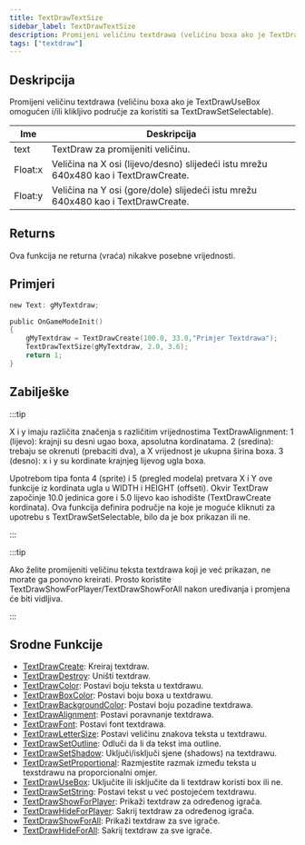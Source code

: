 ```yaml
---
title: TextDrawTextSize
sidebar_label: TextDrawTextSize
description: Promijeni veličinu textdrawa (veličinu boxa ako je TextDrawUseBox omogućen i/ili klikljivo područje za koristiti sa TextDrawSetSelectable).
tags: ["textdraw"]
---
```


## Deskripcija

Promijeni veličinu textdrawa (veličinu boxa ako je TextDrawUseBox omogućen i/ili klikljivo područje za koristiti sa TextDrawSetSelectable).

| Ime     | Deskripcija                                                                         |
| ------- | ----------------------------------------------------------------------------------- |
| text    | TextDraw za promijeniti veličinu.                                                   |
| Float:x | Veličina na X osi (lijevo/desno) slijedeći istu mrežu 640x480 kao i TextDrawCreate. |
| Float:y | Veličina na Y osi (gore/dole) slijedeći istu mrežu 640x480 kao i TextDrawCreate.    |

## Returns

Ova funkcija ne returna (vraća) nikakve posebne vrijednosti.

## Primjeri

```c
new Text: gMyTextdraw;

public OnGameModeInit()
{
    gMyTextdraw = TextDrawCreate(100.0, 33.0,"Primjer Textdrawa");
    TextDrawTextSize(gMyTextdraw, 2.0, 3.6);
    return 1;
}
```

## Zabilješke

:::tip

X i y imaju različita značenja s različitim vrijednostima TextDrawAlignment: 1 (lijevo): krajnji su desni ugao boxa, apsolutna kordinatama. 2 (sredina): trebaju se okrenuti (prebaciti dva), a X vrijednost je ukupna širina boxa. 3 (desno): x i y su kordinate krajnjeg lijevog ugla boxa.

Upotrebom tipa fonta 4 (sprite) i 5 (pregled modela) pretvara X i Y ove funkcije iz kordinata ugla u WIDTH i HEIGHT (offseti). Okvir TextDraw započinje 10.0 jedinica gore i 5.0 lijevo kao ishodište (TextDrawCreate kordinata). Ova funkcija definira područje na koje je moguće kliknuti za upotrebu s TextDrawSetSelectable, bilo da je box prikazan ili ne.

:::

:::tip

Ako želite promijeniti veličinu teksta textdrawa koji je već prikazan, ne morate ga ponovno kreirati. Prosto koristite TextDrawShowForPlayer/TextDrawShowForAll nakon uređivanja i promjena će biti vidljiva.

:::

## Srodne Funkcije

- [TextDrawCreate](TextDrawCreate): Kreiraj textdraw.
- [TextDrawDestroy](TextDrawDestroy): Uništi textdraw.
- [TextDrawColor](TextDrawColor): Postavi boju teksta u textdrawu.
- [TextDrawBoxColor](TextDrawBoxColor): Postavi boju boxa u textdrawu.
- [TextDrawBackgroundColor](TextDrawBackgroundColor): Postavi boju pozadine textdrawa.
- [TextDrawAlignment](TextDrawAlignment): Postavi poravnanje textdrawa.
- [TextDrawFont](TextDrawFont): Postavi font textdrawa.
- [TextDrawLetterSize](TextDrawLetterSize): Postavi veličinu znakova teksta u textdrawu.
- [TextDrawSetOutline](TextDrawSetOutline): Odluči da li da tekst ima outline.
- [TextDrawSetShadow](TextDrawSetShadow): Uključi/isključi sjene (shadows) na textdrawu.
- [TextDrawSetProportional](TextDrawSetProportional): Razmjestite razmak između teksta u texstdrawu na proporcionalni omjer.
- [TextDrawUseBox](TextDrawUseBox): Uključite ili isključite da li textdraw koristi box ili ne.
- [TextDrawSetString](TextDrawSetString): Postavi tekst u već postojećem textdrawu.
- [TextDrawShowForPlayer](TextDrawShowForPlayer): Prikaži textdraw za određenog igrača.
- [TextDrawHideForPlayer](TextDrawHideForPlayer): Sakrij textdraw za određenog igrača.
- [TextDrawShowForAll](TextDrawShowForAll): Prikaži textdraw za sve igrače.
- [TextDrawHideForAll](TextDrawHideForAll): Sakrij textdraw za sve igrače.
